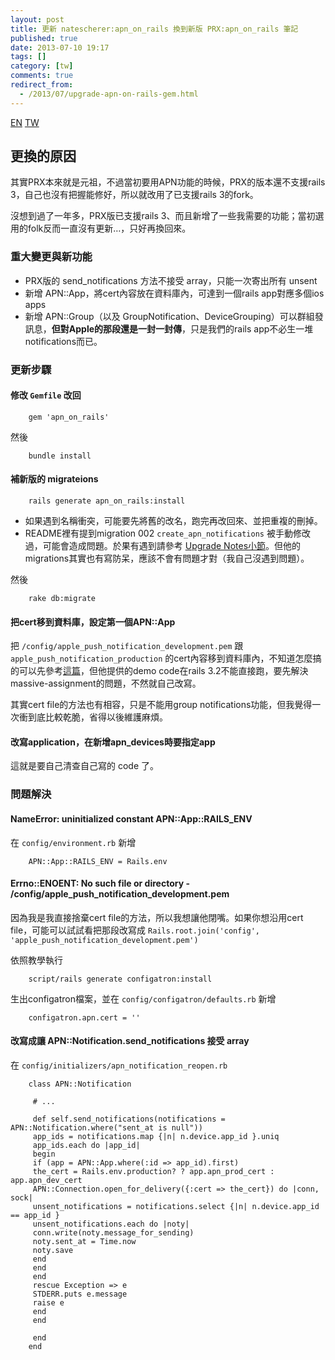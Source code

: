 ```yaml
---
layout: post
title: 更新 natescherer:apn_on_rails 換到新版 PRX:apn_on_rails 筆記
published: true
date: 2013-07-10 19:17
tags: []
category: [tw]
comments: true
redirect_from:
  - /2013/07/upgrade-apn-on-rails-gem.html
---
```



<a href="{% link _posts/2013-07-11-upgrade-apn-on-rails-gem.md %}" class="lang-btn">EN</a>
<a href="{% link _posts/2013-07-10-upgrade-apn-on-rails-gem.md %}" class="lang-btn lang-current">TW</a>


## 更換的原因


其實PRX本來就是元祖，不過當初要用APN功能的時候，PRX的版本還不支援rails 3，自己也沒有把握能修好，所以就改用了已支援rails 3的fork。

沒想到過了一年多，PRX版已支援rails 3、而且新增了一些我需要的功能；當初選用的folk反而一直沒有更新…，只好再換回來。


### 重大變更與新功能



* PRX版的 send_notifications 方法不接受 array，只能一次寄出所有 unsent
* 新增 APN::App，將cert內容放在資料庫內，可達到一個rails app對應多個ios apps
* 新增 APN::Group（以及 GroupNotification、DeviceGrouping）可以群組發訊息，**但對Apple的那段還是一封一封傳**，只是我們的rails app不必生一堆notifications而已。




### 更新步驟



#### 修改 `Gemfile` 改回


		gem 'apn_on_rails'

然後

		bundle install


#### 補新版的 migrateions


		rails generate apn_on_rails:install


* 如果遇到名稱衝突，可能要先將舊的改名，跑完再改回來、並把重複的刪掉。
* README裡有提到migration 002 `create_apn_notifications` 被手動修改過，可能會造成問題。於果有遇到請參考 [Upgrade Notes小節][2]。但他的migrations其實也有寫防呆，應該不會有問題才對（我自己沒遇到問題）。



然後

		rake db:migrate


#### 把cert移到資料庫，設定第一個APN::App


把 `/config/apple_push_notification_development.pem` 跟 `apple_push_notification_production` 的cert內容移到資料庫內，不知道怎麼搞的可以先參考[這篇][3]，但他提供的demo code在rails 3.2不能直接跑，要先解決massive-assignment的問題，不然就自己改寫。

其實cert file的方法也有相容，只是不能用group notifications功能，但我覺得一次衝到底比較乾脆，省得以後維護麻煩。


#### 改寫application，在新增apn_devices時要指定app


這就是要自己清查自己寫的 code 了。


### 問題解決



#### NameError: uninitialized constant APN::App::RAILS_ENV


在 `config/environment.rb` 新增

		APN::App::RAILS_ENV = Rails.env


#### Errno::ENOENT: No such file or directory - /config/apple_push_notification_development.pem


因為我是我直接捨棄cert file的方法，所以我想讓他閉嘴。如果你想沿用cert file，可能可以試試看把那段改寫成 `Rails.root.join('config', 'apple_push_notification_development.pem')`

依照教學執行

		script/rails generate configatron:install

生出configatron檔案，並在 `config/configatron/defaults.rb` 新增

		configatron.apn.cert = ''


#### 改寫成讓 APN::Notification.send_notifications 接受 array


在 `config/initializers/apn_notification_reopen.rb`

		class APN::Notification

		 # ...

		 def self.send_notifications(notifications = APN::Notification.where("sent_at is null"))
		 app_ids = notifications.map {|n| n.device.app_id }.uniq
		 app_ids.each do |app_id|
		 begin
		 if (app = APN::App.where(:id => app_id).first)
		 the_cert = Rails.env.production? ? app.apn_prod_cert : app.apn_dev_cert
		 APN::Connection.open_for_delivery({:cert => the_cert}) do |conn, sock|
		 unsent_notifications = notifications.select {|n| n.device.app_id == app_id }
		 unsent_notifications.each do |noty|
		 conn.write(noty.message_for_sending)
		 noty.sent_at = Time.now
		 noty.save
		 end
		 end
		 end
		 rescue Exception => e
		 STDERR.puts e.message
		 raise e
		 end
		 end

		 end
		end


[2]: https://github.com/PRX/apn_on_rails/blob/master/README.textile#upgrade-notes
[3]: http://stackoverflow.com/questions/11533529/uninitialized-constant-apnapprails-env
